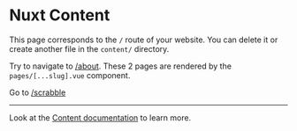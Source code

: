 # Nuxt Content

This page corresponds to the `/` route of your website. You can delete it or create another file in the `content/` directory.

Try to navigate to [/about](/about). These 2 pages are rendered by the `pages/[...slug].vue` component.

Go to [/scrabble](/gezellig-een-spelletje)

---

Look at the [Content documentation](https://content.nuxtjs.org/) to learn more.
